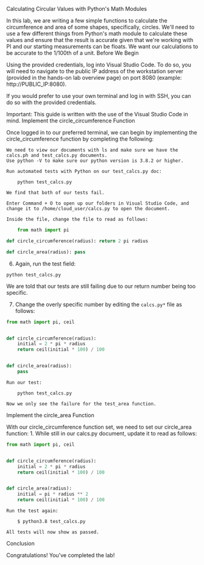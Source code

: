 Calculating Circular Values with Python's Math Modules

In this lab, we are writing a few simple functions to calculate the circumference and area of some shapes, specifically, circles. We'll need to use a few different things from Python's math module to calculate these values and ensure that the result is accurate given that we're working with PI and our starting measurements can be floats. We want our calculations to be accurate to the 1/100th of a unit.
Before We Begin

Using the provided credentials, log into Visual Studio Code. To do so, you will need to navigate to the public IP address of the workstation server (provided in the hands-on lab overview page) on port 8080 (example: http://PUBLIC_IP:8080).

If you would prefer to use your own terminal and log in with SSH, you can do so with the provided credentials.

Important: This guide is written with the use of the Visual Studio Code in mind.
Implement the circle_circumference Function

Once logged in to our preferred terminal, we can begin by implementing the circle_circumference function by completing the following:

    We need to view our documents with ls and make sure we have the calcs.ph and test_calcs.py documents.
    Use python -V to make sure our python version is 3.8.2 or higher.

    Run automated tests with Python on our test_calcs.py doc:
```
    python test_calcs.py
```
    We find that both of our tests fail.

    Enter Command + O to open up our folders in Visual Studio Code, and change it to /home/cloud_user/calcs.py to open the document.

    Inside the file, change the file to read as follows:
```py
    from math import pi

def circle_circumference(radius): return 2 pi radius

def circle_area(radius): pass
```
6. Again, run the test field:
```
python test_calcs.py
```
We are told that our tests are still failing due to our return number being too specific.

7. Change the overly specific number by editing the `calcs.py*` file as follows:

```python
from math import pi, ceil


def circle_circumference(radius):
    initial = 2 * pi * radius
    return ceil(initial * 100) / 100


def circle_area(radius):
    pass
```
    Run our test:
```
    python test_calcs.py
```
    Now we only see the failure for the test_area function.

Implement the circle_area Function

With our circle_circumference function set, we need to set our circle_area function: 1. While still in our calcs.py document, update it to read as follows:
```py
from math import pi, ceil


def circle_circumference(radius):
    initial = 2 * pi * radius
    return ceil(initial * 100) / 100


def circle_area(radius):
    initial = pi * radius ** 2
    return ceil(initial * 100) / 100
```
    Run the test again:
```
    $ python3.8 test_calcs.py
```
    All tests will now show as passed.

Conclusion

Congratulations! You've completed the lab!
